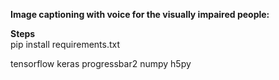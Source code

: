 
**Image captioning with voice for the visually impaired people:**

**Steps**  
pip install requirements.txt  
  
tensorflow
keras
progressbar2
numpy
h5py


